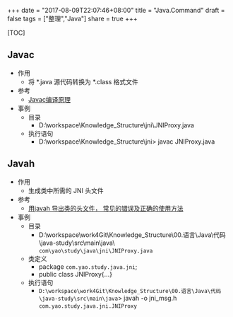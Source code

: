 +++
date = "2017-08-09T22:07:46+08:00"
title = "Java.Command"
draft = false
tags = ["整理","Java"]
share = true
+++

[TOC]

## Javac
- 作用
    + 将 *.java 源代码转换为 *.class 格式文件
- 参考
   + [Javac编译原理](http://www.cnblogs.com/java-zhao/p/5194064.html)
- 事例
    + 目录
        * D:\workspace\Knowledge_Structure\jni\JNIProxy.java
    + 执行语句
        * D:\workspace\Knowledge_Structure\jni> javac JNIProxy.java

## Javah
- 作用
    + 生成类中所需的 JNI 头文件
- 参考
    + [用javah 导出类的头文件， 常见的错误及正确的使用方法](http://blog.csdn.net/hejinjing_tom_com/article/details/8125648)
- 事例
    + 目录
        * D:\workspace\work4Git\Knowledge_Structure\00.语言\Java\代码\java-study\src\main\java\ `com\yao\study\java\jni\JNIProxy.java`
    + 类定义
        * package `com.yao.study.java.jni`;
        * public class JNIProxy{...}
    + 执行语句
        * `D:\workspace\work4Git\Knowledge_Structure\00.语言\Java\代码\java-study\src\main\java`> javah -o jni_msg.h `com.yao.study.java.jni.JNIProxy`
